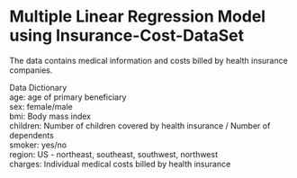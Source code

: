 # Multiple Linear Regression Model using Insurance-Cost-DataSet

The data contains medical information and costs billed by health insurance companies.

Data Dictionary   
age: age of primary beneficiary   
sex: female/male   
bmi: Body mass index  
children: Number of children covered by health insurance / Number of dependents   
smoker: yes/no   
region: US - northeast, southeast, southwest, northwest   
charges: Individual medical costs billed by health insurance   
